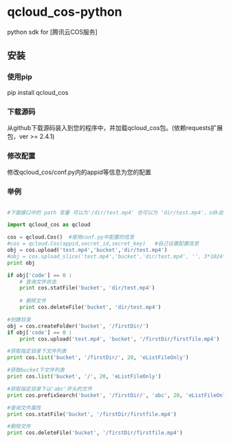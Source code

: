 # qcloud_cos-python
python sdk for [腾讯云COS服务]

## 安装

### 使用pip
pip install qcloud_cos

### 下载源码
从github下载源码装入到您的程序中，并加载qcloud_cos包。(依赖requests扩展包，ver >= 2.4.1)

### 修改配置
修改qcloud_cos/conf.py内的appid等信息为您的配置

### 举例
```python

#下面接口中的 path 变量 可以为'/dir/test.mp4' 也可以为 'dir/test.mp4'，sdk会自动补齐

import qcloud_cos as qcloud

cos = qcloud.Cos()	#使用conf.py中配置的信息
#cos = qcloud.Cos(appid,secret_id,secret_key)	#自己设置配置信息
obj = cos.upload('test.mp4','bucket','dir/test.mp4')	
#obj = cos.upload_slice('test.mp4','bucket','dir/test.mp4', '', 3*1024*1024)	#分片上传，适用于较大文件
print obj

if obj['code'] == 0 :
    # 查询文件状态
    print cos.statFile('bucket', 'dir/test.mp4')
    
    # 删除文件
    print cos.deleteFile('bucket', 'dir/test.mp4')

#创建目录
obj = cos.createFolder('bucket', '/firstDir/')
if obj['code'] == 0 :
    print cos.upload('test.mp4', 'bucket', '/firstDir/firstfile.mp4')

#获取指定目录下文件列表
print cos.list('bucket', '/firstDir/', 20, 'eListFileOnly')

#获取bucket下文件列表
print cos.list('bucket', '/', 20, 'eListFileOnly')

#获取指定目录下以'abc'开头的文件
print cos.prefixSearch('bucket', '/firstDir/', 'abc', 20, 'eListFileOnly')

#查询文件属性
print cos.statFile('bucket', '/firstDir/firstfile.mp4')

#删除文件
print cos.deleteFile('bucket', '/firstDir/firstfile.mp4')
```
